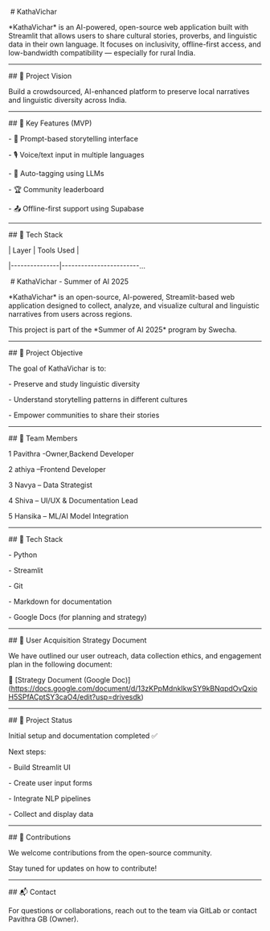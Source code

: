 &nbsp;# KathaVichar



\*KathaVichar\* is an AI-powered, open-source web application built with Streamlit that allows users to share cultural stories, proverbs, and linguistic data in their own language. It focuses on inclusivity, offline-first access, and low-bandwidth compatibility — especially for rural India.



---



\## 🎯 Project Vision



Build a crowdsourced, AI-enhanced platform to preserve local narratives and linguistic diversity across India.



---



\## 🌟 Key Features (MVP)



\- 📜 Prompt-based storytelling interface

\- 🎙️ Voice/text input in multiple languages

\- 🧠 Auto-tagging using LLMs

\- 🏆 Community leaderboard

\- 📤 Offline-first support using Supabase



---



\## 🔧 Tech Stack



| Layer         | Tools Used                  |

|---------------|------------------------…

&nbsp;# KathaVichar - Summer of AI 2025



\*KathaVichar\* is an open-source, AI-powered, Streamlit-based web application designed to collect, analyze, and visualize cultural and linguistic narratives from users across regions.  

This project is part of the \*Summer of AI 2025\* program by Swecha.



---



\## 🌟 Project Objective



The goal of KathaVichar is to:

\- Preserve and study linguistic diversity

\- Understand storytelling patterns in different cultures

\- Empower communities to share their stories



---



\## 👥 Team Members



1 Pavithra   -Owner,Backend Developer  

2 athiya     –Frontend Developer 

3 Navya      – Data Strategist  

4 Shiva	     – UI/UX \& Documentation Lead  

5 Hansika    – ML/AI Model Integration  



---



\## 🧠 Tech Stack



\- Python  

\- Streamlit  

\- Git  

\- Markdown for documentation  

\- Google Docs (for planning and strategy)



---



\## 📄 User Acquisition Strategy Document



We have outlined our user outreach, data collection ethics, and engagement plan in the following document:  

📎 \[Strategy Document (Google Doc)](https://docs.google.com/document/d/13zKPpMdnkIkwSY9kBNqpdOvQxioH5SPfACptSY3caO4/edit?usp=drivesdk)



---



\## 📌 Project Status



Initial setup and documentation completed ✅  

Next steps:

\- Build Streamlit UI  

\- Create user input forms  

\- Integrate NLP pipelines  

\- Collect and display data



---



\## 🤝 Contributions



We welcome contributions from the open-source community.  

Stay tuned for updates on how to contribute!



---



\## 📬 Contact



For questions or collaborations, reach out to the team via GitLab or contact Pavithra GB (Owner).


